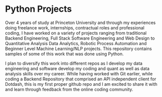 # Python Projects
Over 4 years of study at Princeton University and through my experiences doing freelance work, internships, contractual roles and professional coding, I have worked on a variety of projects ranging from traditional Backend Engineering, Full Stack Software Engineering and Web Design to  Quantitative Analysis Data Analytics, Robotic Process Automation and Beginner Level Machine Learning/NLP projects. This repository contains samples of some of this work that was done using Python. 

I plan to diversify this work into different repos as I develop my data engineering and software develop my coding and quant as well as data analysis skills over my career. While having worked with Git earlier, while coding a Backend Repository that comprised an API independent client for Dotdash, this is my first proper github repo and I am excited to share it with and learn through feedback from the online coding community.

